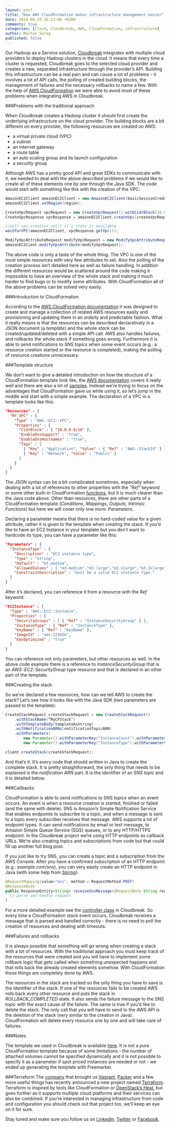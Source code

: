```yaml
---
layout: post
title: "How AWS CloudFormation makes infrastructure management easier"
date: 2014-08-29 16:13:06 +0200
comments: true
categories: [Cloud, Cloudbreak, AWS, CloudFormation, infrastructure]
author: Marton Sereg
published: false
---
```



Our Hadoop as a Service solution, [Cloudbreak](https://cloudbreak.sequenceiq.com) integrates with multiple cloud providers to deploy Hadoop clusters in the cloud. It means that every time a cluster is requested, Cloudbreak goes to the selected cloud provider and creates a new, separated infrastructure through the provider’s API. Building this infrastructure can be a real pain and can cause a lot of problems - it involves a lot of API calls, the polling of created building blocks, the management of failures and the necessary rollbacks to name a few. With the help of [AWS CloudFormation](http://aws.amazon.com/cloudformation/) we were able to avoid most of these problems when integrating AWS in Cloudbreak.


###Problems with the traditional approach

When Cloudbreak creates a Hadoop cluster it should first create the underlying infrastructure on the cloud provider. The building blocks are a bit different on every provider, the following resources are created on AWS:

- a virtual private cloud (VPC)
- a subnet
- an internet gateway
- a route table
- an auto scaling group and its launch configuration
- a security group

Although AWS has a pretty good API and great SDKs to communicate with it, we needed to deal with the above described problems if we would like to create all of these elements one by one through the Java SDK. The code would start with something like this with the creation of the VPC:

```java
AmazonEC2Client amazonEC2Client = new AmazonEC2Client(basicSessionCredentials);
amazonEC2Client.setRegion(region);

CreateVpcRequest vpcRequest = new CreateVpcRequest().withCidrBlock(10.0.0.0/24);
CreateVpcResponse vpcResponse = amazonEC2Client.createVpc(createVpcRequest);

//poll vpc creation until it’s state is available
waitForVPC(amazonEC2Client, vpcResponse.getVpc());

ModifyVpcAttributeRequest modifyVpcRequest = new ModifyVpcAttributeRequest().withEnableDnsHostnames(true).withEnableDnsSupport(true);
amazonEC2Cient.modifyVpcAttribute(modifyVpcRequest);
```

<!--more-->

The above code is only a taste of the whole thing. The VPC is one of the most simple resources with very few attributes to set. Also the polling of the creation process isn’t detailed here as well as failure handling. In addition the different resources would be scattered around the code making it impossible to have an overview of the whole stack and making it much harder to find bugs or to modify some attributes. With CloudFormation all of the above problems can be solved very easily.

###Introduction to CloudFormation

According to the [AWS CloudFormation documentation](http://aws.amazon.com/cloudformation/) it was designed to create and manage a collection of related AWS resources easily and provisioning and updating them in an orderly and predictable fashion. What it really means is that the resources can be described declaratively in a JSON document (a *template*) and the whole *stack* can be created/updated/deleted with a simple API call. AWS also handles failures, and rollbacks the whole stack if something goes wrong. Furthermore it is able to send notifications to *SNS topics* when some event occurs (e.g.: a resource creation started or the resource is completed), making the polling of resource creations unnecessary.

###Template structure

We don’t want to give a detailed introduction on how the structure of a CloudFormation template look like, the [AWS documentation](http://docs.aws.amazon.com/AWSCloudFormation/latest/UserGuide/template-anatomy.html) covers it really well and there are also a lot of [samples](http://docs.aws.amazon.com/AWSCloudFormation/latest/UserGuide/sample-templates-services-us-west-2.html).
Instead we’re trying to focus on the advantages that CloudFormation gave us while using it, so let’s jump in the middle and start with a simple example. The declaration of a VPC in a template looks like this:

```json
"Resources" : {
  "MY_VPC" : {
    "Type" : "AWS::EC2::VPC",
    "Properties" : {
      "CidrBlock" : { "10.0.0.0/16" },
      "EnableDnsSupport" : "true",
      "EnableDnsHostnames" : "true",
      "Tags" : [
        { "Key" : "Application", "Value" : { "Ref" : "AWS::StackId" } },
        { "Key" : "Network", "Value" : "Public" }
      ]
    }
  }
}
```


The JSON syntax can be a bit complicated sometimes, especially when dealing with a lot of references to other properties with the *"Ref"* keyword or some other built-in CloudFormation [functions](http://docs.aws.amazon.com/AWSCloudFormation/latest/UserGuide/intrinsic-function-reference.html), but it is much clearer than the Java code above.
Other than resources, there are other parts of a CloudFormation template (*Conditions*, *Mappings*, *Outputs*, *Intrinsic Functions*) but here we will cover only one more: *Parameters*.

Declaring a parameter means that there is no hard-coded value for a given attribute, rather it is given to the template when creating the stack. If you’d like to have an EC2 Instance  in your template but you don’t want to hardcode its type, you can have a parameter like this:

```json
"Parameters" : {
  "InstanceType" : {
    "Description" : "EC2 instance type",
    "Type" : "String",
    "Default" : "m3.medium",
    "AllowedValues" : [ "m3.medium","m3.large","m3.xlarge","m3.2xlarge"],
    "ConstraintDescription" : "must be a valid EC2 instance type."
  }
}
```

After it’s declared, you can reference it from a resource with the *Ref* keyword:

```json
"EC2Instance" : {
  "Type" : "AWS::EC2::Instance",
  "Properties" : {
    "SecurityGroups" : [ { "Ref" : "InstanceSecurityGroup" } ],
    "InstanceType" : { "Ref" : "InstanceType" },
    "KeyName" : { "Ref" : "KeyName" },
    "ImageId" : "ami-123456",
    "EbsOptimized" : "true"
  }
}
```

You can reference not only parameters, but other resources as well. In the above code example there is a reference to *InstanceSecurityGroup* that is an *AWS::EC2::SecurityGroup* type resource and that is declared in an other part of the template.

###Creating the stack

So we’ve declared a few resources, how can we tell AWS to create the stack? Let’s see how it looks like with the Java SDK (two parameters are passed to the template):

```java
CreateStackRequest createStackRequest = new CreateStackRequest()
    .withStackName(“MyCFStack")
    .withTemplateBody(templateAsString)
    .withNotificationARNs(notificationTopicARN)
    .withParameters(
        new Parameter().withParameterKey("InstanceCount").withParameterValue(“3"),
        new Parameter().withParameterKey("InstanceType").withParameterValue(“m3.large"));

client.createStack(createStackRequest);
```

And that’s it. It’s every code that should written in Java to create the complete stack. It is pretty straightforward, the only thing that needs to be explained is the *notification ARN* part. It is the identifier of an *SNS topic* and it is detailed below.

###Callbacks

CloudFormation is able to send notifications to SNS *topics* when an event occurs. An event is when a resource creation is started, finished or failed (and the same with delete). SNS is Amazon’s Simple Notification Service that enables endpoints to subscribe to a topic, and when a message is sent to a topic every subscriber receives that message. AWS supports a lot of endpoint types. It can send notifications by email or text message, to Amazon Simple Queue Service (SQS) queues, or to any HTTP/HTTPS endpoint. In the Cloudbreak project we’re using HTTP endpoints as callback URLs. We’re also creating topics and subscriptions from code but that could fill up another full blog post.


If you just like to try SNS, you can create a topic and a subscription from the AWS Console. After you have a confirmed subscription of an HTTP endpoint (e.g.: *example.com/sns*), you can very easily create an HTTP endpoint in Java (with some help from [Spring](http://spring.io/)):

```java
@RequestMapping(value="sns", method = RequestMethod.POST)
@ResponseBody
public ResponseEntity<String> receiveSnsMessage(@RequestBody String request) {
  // parse and handle request
}
```

For a more detailed example see the [controller class](https://github.com/sequenceiq/cloudbreak/blob/master/src/main/java/com/sequenceiq/cloudbreak/controller/AmazonSnsController.java) in Cloudbreak.
So every time a CloudFormation stack event occurs, Cloudbreak receives a message that is parsed and handled correctly - there is no need to poll the creation of resources and dealing with timeouts.


###Failures and rollbacks

It is always possible that something will go wrong when creating a stack with a lot of resources. With the traditional approach you must keep track of the resources that were created and you will have to implement some rollback logic that gets called when something unexpected happens and that rolls back the already created elements somehow. With CloudFormation these things are completely done by AWS.

The resources in the stack are tracked so the only thing you have to save is the identifier of the stack. If one of the resources fails to be created AWS rolls back every other resource and puts the stack in *ROLLBACK_COMPLETED* state. It also sends the failure message to the SNS topic with the exact cause of the failure.
The same is true if you’d like to delete the stack. The only call that you will have to send to the AWS API is the deletion of the stack (very similar to the creation in Java). CloudFormation will delete every resource one by one and will take care of failures.


###Notes

The template we used in Cloudbreak is available [here](https://github.com/sequenceiq/cloudbreak/blob/master/src/main/resources/templates/aws-cf-stack.ftl). It is not a pure CloudFormation template because of some limitations - the number of attached volumes cannot be specified dynamically and it is not possible to specify it as a parameter if spot priced instances are needed or not - we ended up generating the template with Freemarker.



###Terraform
The [company](http://www.hashicorp.com/products) that brought us [Vagrant](http://www.vagrantup.com/), [Packer](http://www.packer.io/) and a few more useful things has recently announced a new project named [Terraform](http://www.terraform.io/intro/index.html). Terraform is inspired by tools like CloudFormation or [OpenStack’s Heat](https://wiki.openstack.org/wiki/Heat), but goes further as it supports multiple cloud platforms and their services can also be combined. If you’re interested in managing infrastructure from code and configuration you should check out that project too, we’ll keep an eye on it for sure.

Stay tuned and make sure you follow us on [LinkedIn](https://www.linkedin.com/company/sequenceiq/), [Twitter](https://twitter.com/sequenceiq) or [Facebook](https://www.facebook.com/sequenceiq).
